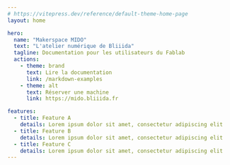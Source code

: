 ```yaml
---
# https://vitepress.dev/reference/default-theme-home-page
layout: home

hero:
  name: "Makerspace MIDO"
  text: "L'atelier numérique de Bliiida"
  tagline: Documentation pour les utilisateurs du Fablab
  actions:
    - theme: brand
      text: Lire la documentation
      link: /markdown-examples
    - theme: alt
      text: Réserver une machine
      link: https://mido.bliiida.fr

features:
  - title: Feature A
    details: Lorem ipsum dolor sit amet, consectetur adipiscing elit
  - title: Feature B
    details: Lorem ipsum dolor sit amet, consectetur adipiscing elit
  - title: Feature C
    details: Lorem ipsum dolor sit amet, consectetur adipiscing elit
---
```



